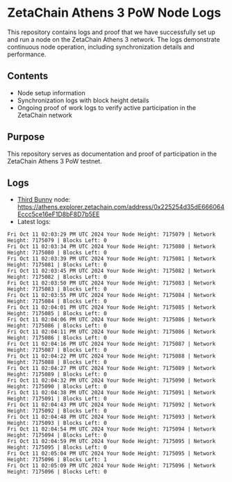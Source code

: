 # ZetaChain Athens 3 PoW Node Logs
This repository contains logs and proof that we have successfully set up and run a node on the ZetaChain Athens 3 network. The logs demonstrate continuous node operation, including synchronization details and performance.

## Contents
- Node setup information
- Synchronization logs with block height details
- Ongoing proof of work logs to verify active participation in the ZetaChain network

## Purpose
This repository serves as documentation and proof of participation in the ZetaChain Athens 3 PoW testnet.

## Logs

- [Third Bunny](https://thirdbunny.xyz/) node: https://athens.explorer.zetachain.com/address/0x225254d35dE666064Eccc5ce16eF1D8bF8D7b5EE
- Latest logs:
```
Fri Oct 11 02:03:29 PM UTC 2024 Your Node Height: 7175079 | Network Height: 7175079 | Blocks Left: 0
Fri Oct 11 02:03:34 PM UTC 2024 Your Node Height: 7175080 | Network Height: 7175080 | Blocks Left: 0
Fri Oct 11 02:03:39 PM UTC 2024 Your Node Height: 7175081 | Network Height: 7175081 | Blocks Left: 0
Fri Oct 11 02:03:45 PM UTC 2024 Your Node Height: 7175082 | Network Height: 7175082 | Blocks Left: 0
Fri Oct 11 02:03:50 PM UTC 2024 Your Node Height: 7175083 | Network Height: 7175083 | Blocks Left: 0
Fri Oct 11 02:03:55 PM UTC 2024 Your Node Height: 7175084 | Network Height: 7175084 | Blocks Left: 0
Fri Oct 11 02:04:01 PM UTC 2024 Your Node Height: 7175085 | Network Height: 7175085 | Blocks Left: 0
Fri Oct 11 02:04:06 PM UTC 2024 Your Node Height: 7175086 | Network Height: 7175086 | Blocks Left: 0
Fri Oct 11 02:04:11 PM UTC 2024 Your Node Height: 7175086 | Network Height: 7175086 | Blocks Left: 0
Fri Oct 11 02:04:16 PM UTC 2024 Your Node Height: 7175087 | Network Height: 7175087 | Blocks Left: 0
Fri Oct 11 02:04:22 PM UTC 2024 Your Node Height: 7175088 | Network Height: 7175088 | Blocks Left: 0
Fri Oct 11 02:04:27 PM UTC 2024 Your Node Height: 7175089 | Network Height: 7175089 | Blocks Left: 0
Fri Oct 11 02:04:32 PM UTC 2024 Your Node Height: 7175090 | Network Height: 7175090 | Blocks Left: 0
Fri Oct 11 02:04:38 PM UTC 2024 Your Node Height: 7175091 | Network Height: 7175091 | Blocks Left: 0
Fri Oct 11 02:04:43 PM UTC 2024 Your Node Height: 7175092 | Network Height: 7175092 | Blocks Left: 0
Fri Oct 11 02:04:48 PM UTC 2024 Your Node Height: 7175093 | Network Height: 7175093 | Blocks Left: 0
Fri Oct 11 02:04:54 PM UTC 2024 Your Node Height: 7175094 | Network Height: 7175094 | Blocks Left: 0
Fri Oct 11 02:04:59 PM UTC 2024 Your Node Height: 7175095 | Network Height: 7175095 | Blocks Left: 0
Fri Oct 11 02:05:04 PM UTC 2024 Your Node Height: 7175095 | Network Height: 7175096 | Blocks Left: 1
Fri Oct 11 02:05:09 PM UTC 2024 Your Node Height: 7175096 | Network Height: 7175096 | Blocks Left: 0
```
